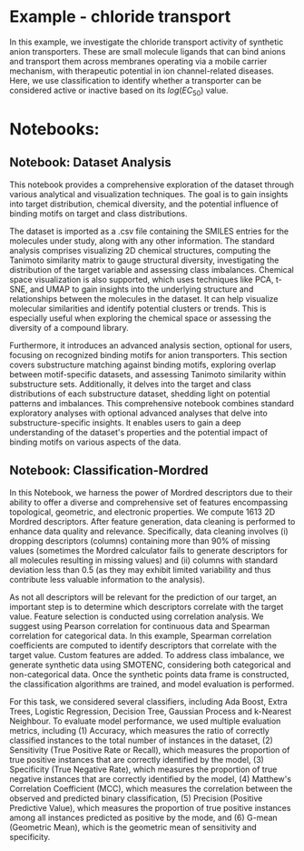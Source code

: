 # Example - chloride transport
In this example, we investigate the chloride transport activity of synthetic anion transporters. These are small molecule ligands that can bind anions and transport them across membranes operating via a mobile carrier mechanism, with therapeutic potential in ion channel-related diseases. Here, we use classification to identify whether a transporter can be considered active or inactive based on its $log(EC_{50})$ value. 

# Notebooks:
## Notebook: Dataset Analysis
This notebook provides a comprehensive exploration of the dataset through various analytical and visualization techniques. The goal is to gain insights into target distribution, chemical diversity, and the potential influence of binding motifs on target and class distributions. 

The dataset is imported as a .csv file containing the SMILES entries for the molecules under study, along with any other information. The standard analysis comprises visualizing 2D chemical structures, computing the Tanimoto similarity matrix to gauge structural diversity, investigating the distribution of the target variable and assessing class imbalances. Chemical space visualization is also supported, which uses techniques like PCA, t-SNE, and UMAP to gain insights into the underlying structure and relationships between the molecules in the dataset. It can help visualize molecular similarities and identify potential clusters or trends. This is especially useful when exploring the chemical space or assessing the diversity of a compound library.

Furthermore, it introduces an advanced analysis section, optional for users, focusing on recognized binding motifs for anion transporters. This section covers substructure matching against binding motifs, exploring overlap between motif-specific datasets, and assessing Tanimoto similarity within substructure sets. Additionally, it delves into the target and class distributions of each substructure dataset, shedding light on potential patterns and imbalances. This comprehensive notebook combines standard exploratory analyses with optional advanced analyses that delve into substructure-specific insights. It enables users to gain a deep understanding of the dataset's properties and the potential impact of binding motifs on various aspects of the data.

## Notebook: Classification-Mordred
In this Notebook, we harness the power of Mordred descriptors due to their ability to offer a diverse and comprehensive set of features encompassing topological, geometric, and electronic properties. We compute 1613 2D Mordred descriptors. After feature generation, data cleaning is performed to enhance data quality and relevance. Specifically, data cleaning involves (i) dropping descriptors (columns) containing more than 90\% of missing values (sometimes the Mordred calculator fails to generate descriptors for all molecules resulting in missing values) and (ii) columns with standard deviation less than 0.5 (as they may exhibit limited variability and thus contribute less valuable information to the analysis).

As not all descriptors will be relevant for the prediction of our target, an important step is to determine which descriptors correlate with the target value. Feature selection is conducted using correlation analysis. We suggest using Pearson correlation for continuous data and Spearman correlation for categorical data. In this example, Spearman correlation coefficients are computed to identify descriptors that correlate with the target value. Custom features are added. To address class imbalance, we generate synthetic data using SMOTENC, considering both categorical and non-categorical data. Once the synthetic points data frame is constructed, the classification algorithms are trained, and model evaluation is performed. 

For this task, we considered several classifiers, including Ada Boost, Extra Trees, Logistic Regression, Decision Tree, Gaussian Process and k-Nearest Neighbour. To evaluate model performance, we used multiple evaluation metrics, including (1) Accuracy, which measures the ratio of correctly classified instances to the total number of instances in the dataset, (2) Sensitivity (True Positive Rate or Recall), which measures the proportion of true positive instances that are correctly identified by the model, (3) Specificity (True Negative Rate), which measures the proportion of true negative instances that are correctly identified by the model, (4) Matthew's Correlation Coefficient (MCC), which measures the correlation between the observed and predicted binary classification, (5) Precision (Positive Predictive Value), which measures the proportion of true positive instances among all instances predicted as positive by the mode, and (6) G-mean (Geometric Mean), which is the geometric mean of sensitivity and specificity.

